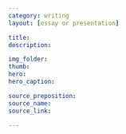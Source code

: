 ```yaml
---
category: writing
layout: [essay or presentation]

title:
description:

img_folder:
thumb:
hero:
hero_caption:

source_preposition:
source_name:
source_link:

---
```

